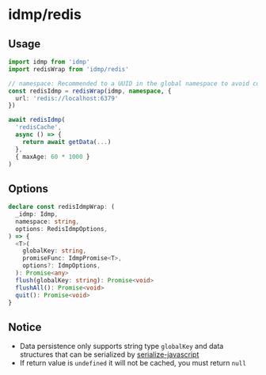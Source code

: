 # idmp/redis

## Usage

```typescript
import idmp from 'idmp'
import redisWrap from 'idmp/redis'

// namespace: Recommended to a UUID in the global namespace to avoid conflicts, one per project is enough.
const redisIdmp = redisWrap(idmp, namespace, {
  url: 'redis://localhost:6379'
})

await redisIdmp(
  'redisCache',
  async () => {
    return await getData(...)
  },
  { maxAge: 60 * 1000 }
)

```

## Options

```typescript
declare const redisIdmpWrap: (
  _idmp: Idmp,
  namespace: string,
  options: RedisIdmpOptions,
) => {
  <T>(
    globalKey: string,
    promiseFunc: IdmpPromise<T>,
    options?: IdmpOptions,
  ): Promise<any>
  flush(globalKey: string): Promise<void>
  flushAll(): Promise<void>
  quit(): Promise<void>
}
```

## Notice

- Data persistence only supports string type `globalKey` and data structures that can be serialized by [serialize-javascript](https://www.npmjs.com/package/serialize-javascript)
- If return value is `undefined` it will not be cached, you must return `null`
